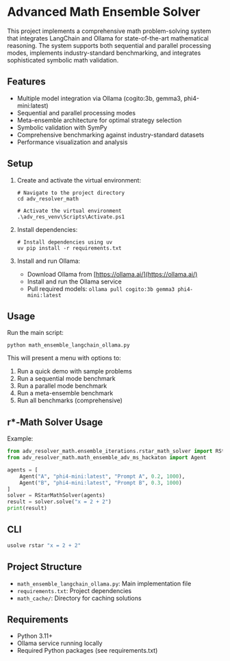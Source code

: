 # Advanced Math Ensemble Solver

This project implements a comprehensive math problem-solving system that integrates LangChain and Ollama for state-of-the-art mathematical reasoning. The system supports both sequential and parallel processing modes, implements industry-standard benchmarking, and integrates sophisticated symbolic math validation.

## Features

- Multiple model integration via Ollama (cogito:3b, gemma3, phi4-mini:latest)
- Sequential and parallel processing modes
- Meta-ensemble architecture for optimal strategy selection
- Symbolic validation with SymPy
- Comprehensive benchmarking against industry-standard datasets
- Performance visualization and analysis

## Setup

1. Create and activate the virtual environment:
   ```
   # Navigate to the project directory
   cd adv_resolver_math
   
   # Activate the virtual environment
   .\adv_res_venv\Scripts\Activate.ps1
   ```

2. Install dependencies:
   ```
   # Install dependencies using uv
   uv pip install -r requirements.txt
   ```

3. Install and run Ollama:
   - Download Ollama from [https://ollama.ai/](https://ollama.ai/)
   - Install and run the Ollama service
   - Pull required models: `ollama pull cogito:3b gemma3 phi4-mini:latest`

## Usage

Run the main script:
```
python math_ensemble_langchain_ollama.py
```

This will present a menu with options to:
1. Run a quick demo with sample problems
2. Run a sequential mode benchmark
3. Run a parallel mode benchmark
4. Run a meta-ensemble benchmark
5. Run all benchmarks (comprehensive)

## r*-Math Solver Usage

Example:
```python
from adv_resolver_math.ensemble_iterations.rstar_math_solver import RStarMathSolver
from adv_resolver_math.math_ensemble_adv_ms_hackaton import Agent

agents = [
    Agent("A", "phi4-mini:latest", "Prompt A", 0.2, 1000),
    Agent("B", "phi4-mini:latest", "Prompt B", 0.3, 1000)
]
solver = RStarMathSolver(agents)
result = solver.solve("x = 2 + 2")
print(result)
```

## CLI

```sh
usolve rstar "x = 2 + 2"
```

## Project Structure

- `math_ensemble_langchain_ollama.py`: Main implementation file
- `requirements.txt`: Project dependencies
- `math_cache/`: Directory for caching solutions

## Requirements

- Python 3.11+
- Ollama service running locally
- Required Python packages (see requirements.txt)
